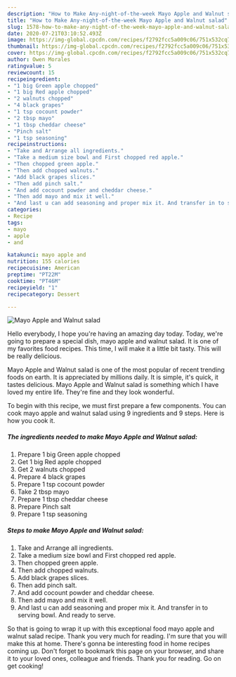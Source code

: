 ```yaml
---
description: "How to Make Any-night-of-the-week Mayo Apple and Walnut salad"
title: "How to Make Any-night-of-the-week Mayo Apple and Walnut salad"
slug: 1578-how-to-make-any-night-of-the-week-mayo-apple-and-walnut-salad
date: 2020-07-21T03:10:52.493Z
image: https://img-global.cpcdn.com/recipes/f2792fcc5a009c06/751x532cq70/mayo-apple-and-walnut-salad-recipe-main-photo.jpg
thumbnail: https://img-global.cpcdn.com/recipes/f2792fcc5a009c06/751x532cq70/mayo-apple-and-walnut-salad-recipe-main-photo.jpg
cover: https://img-global.cpcdn.com/recipes/f2792fcc5a009c06/751x532cq70/mayo-apple-and-walnut-salad-recipe-main-photo.jpg
author: Owen Morales
ratingvalue: 5
reviewcount: 15
recipeingredient:
- "1 big Green apple chopped"
- "1 big Red apple chopped"
- "2 walnuts chopped"
- "4 black grapes"
- "1 tsp cocount powder"
- "2 tbsp mayo"
- "1 tbsp cheddar cheese"
- "Pinch salt"
- "1 tsp seasoning"
recipeinstructions:
- "Take and Arrange all ingredients."
- "Take a medium size bowl and First chopped red apple."
- "Then chopped green apple."
- "Then add chopped walnuts."
- "Add black grapes slices."
- "Then add pinch salt."
- "And add cocount powder and cheddar cheese."
- "Then add mayo and mix it well."
- "And last u can add seasoning and proper mix it. And transfer in to serving bowl. And ready to serve."
categories:
- Recipe
tags:
- mayo
- apple
- and

katakunci: mayo apple and 
nutrition: 155 calories
recipecuisine: American
preptime: "PT22M"
cooktime: "PT46M"
recipeyield: "1"
recipecategory: Dessert

---
```



![Mayo Apple and Walnut salad](https://img-global.cpcdn.com/recipes/f2792fcc5a009c06/751x532cq70/mayo-apple-and-walnut-salad-recipe-main-photo.jpg)

Hello everybody, I hope you're having an amazing day today. Today, we're going to prepare a special dish, mayo apple and walnut salad. It is one of my favorites food recipes. This time, I will make it a little bit tasty. This will be really delicious.

Mayo Apple and Walnut salad is one of the most popular of recent trending foods on earth. It is appreciated by millions daily. It is simple, it's quick, it tastes delicious. Mayo Apple and Walnut salad is something which I have loved my entire life. They're fine and they look wonderful.




To begin with this recipe, we must first prepare a few components. You can cook mayo apple and walnut salad using 9 ingredients and 9 steps. Here is how you cook it.

<!--inarticleads1-->

##### The ingredients needed to make Mayo Apple and Walnut salad:

1. Prepare 1 big Green apple chopped
1. Get 1 big Red apple chopped
1. Get 2 walnuts chopped
1. Prepare 4 black grapes
1. Prepare 1 tsp cocount powder
1. Take 2 tbsp mayo
1. Prepare 1 tbsp cheddar cheese
1. Prepare Pinch salt
1. Prepare 1 tsp seasoning




<!--inarticleads2-->

##### Steps to make Mayo Apple and Walnut salad:

1. Take and Arrange all ingredients.
1. Take a medium size bowl and First chopped red apple.
1. Then chopped green apple.
1. Then add chopped walnuts.
1. Add black grapes slices.
1. Then add pinch salt.
1. And add cocount powder and cheddar cheese.
1. Then add mayo and mix it well.
1. And last u can add seasoning and proper mix it. And transfer in to serving bowl. And ready to serve.




So that is going to wrap it up with this exceptional food mayo apple and walnut salad recipe. Thank you very much for reading. I'm sure that you will make this at home. There's gonna be interesting food in home recipes coming up. Don't forget to bookmark this page on your browser, and share it to your loved ones, colleague and friends. Thank you for reading. Go on get cooking!
